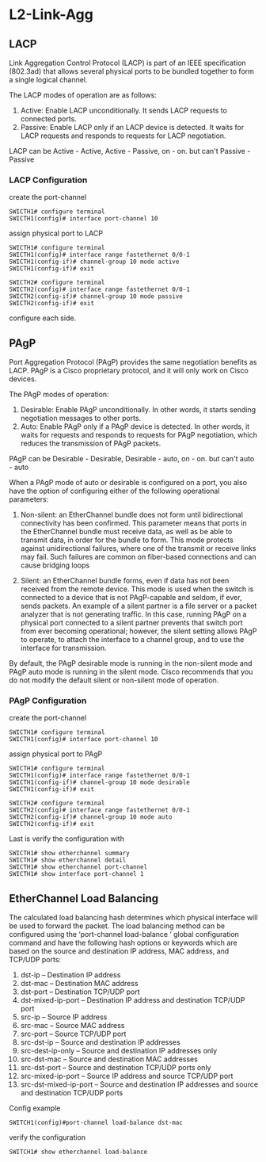 # L2-Link-Agg

## LACP

Link Aggregation Control Protocol (LACP) is part of an IEEE specification (802.3ad) that allows several physical ports to be bundled together to form a single logical channel.

The LACP modes of operation are as follows:
1. Active: Enable LACP unconditionally. It sends LACP requests to connected ports.
2. Passive: Enable LACP only if an LACP device is detected. It waits for LACP requests and responds to requests for LACP negotiation.

LACP can be Active - Active, Active - Passive, on - on. but can't Passive - Passive

### LACP Configuration
create the port-channel
```
SWICTH1# configure terminal
SWICTH1(config)# interface port-channel 10
```
assign physical port to LACP
```
SWICTH1# configure terminal
SWICTH1(config)# interface range fastethernet 0/0-1
SWICTH1(config-if)# channel-group 10 mode active
SWICTH1(config-if)# exit
```
```
SWICTH2# configure terminal
SWICTH2(config)# interface range fastethernet 0/0-1
SWICTH2(config-if)# channel-group 10 mode passive
SWICTH2(config-if)# exit
```
configure each side.
## PAgP

Port Aggregation Protocol (PAgP) provides the same negotiation benefits as LACP. PAgP is a Cisco proprietary protocol, and it will only work on Cisco devices.

The PAgP modes of operation:
1. Desirable: Enable PAgP unconditionally. In other words, it starts sending negotiation messages to other ports.
2. Auto: Enable PAgP only if a PAgP device is detected. In other words, it waits for requests and responds to requests for PAgP negotiation, which reduces the transmission of PAgP packets.

PAgP can be Desirable - Desirable, Desirable - auto, on - on. but can't auto - auto

When a PAgP mode of auto or desirable is configured on a port, you also have the option of configuring either of the following operational parameters:

1. Non-silent: an EtherChannel bundle does not form until bidirectional connectivity has been confirmed. This parameter means that ports in the EtherChannel bundle must receive data, as well as be able to transmit data, in order for the bundle to form. This mode protects against unidirectional failures, where one of the transmit or receive links may fail. Such failures are common on fiber-based connections and can cause bridging loops

2. Silent: an EtherChannel bundle forms, even if data has not been received from the remote device. This mode is used when the switch is connected to a device that is not PAgP-capable and seldom, if ever, sends packets. An example of a silent partner is a file server or a packet analyzer that is not generating traffic. In this case, running PAgP on a physical port connected to a silent partner prevents that switch port from ever becoming operational; however, the silent setting allows PAgP to operate, to attach the interface to a channel group, and to use the interface for transmission.

By default, the PAgP desirable mode is running in the non-silent mode and PAgP auto mode is running in the silent mode. Cisco recommends that you do not modify the default silent or non-silent mode of operation.

### PAgP Configuration
create the port-channel
```
SWICTH1# configure terminal
SWICTH1(config)# interface port-channel 10
```
assign physical port to PAgP
```
SWICTH1# configure terminal
SWICTH1(config)# interface range fastethernet 0/0-1
SWICTH1(config-if)# channel-group 10 mode desirable
SWICTH1(config-if)# exit
```
```
SWICTH2# configure terminal
SWICTH2(config)# interface range fastethernet 0/0-1
SWICTH2(config-if)# channel-group 10 mode auto
SWICTH2(config-if)# exit
```

Last is verify the configuration with
```
SWICTH1# show etherchannel summary
SWICTH1# show etherchannel detail
SWICTH1# show etherchannel port-channel
SWICTH1# show interface port-channel 1

```

## EtherChannel Load Balancing

The calculated load balancing hash determines which physical interface will be used to forward the packet. The load balancing method can be configured using the ‘port-channel load-balance <hash>’ global configuration command and have the following hash options or keywords which are based on the source and destination IP address, MAC address, and TCP/UDP ports:

1. dst-ip – Destination IP address
2. dst-mac – Destination MAC address
3. dst-port – Destination TCP/UDP port
4. dst-mixed-ip-port – Destination IP address and destination TCP/UDP port
5. src-ip – Source IP address
6. src-mac – Source MAC address
7. src-port – Source TCP/UDP port
8. src-dst-ip – Source and destination IP addresses
9. src-dest-ip-only – Source and destination IP addresses only
10. src-dst-mac – Source and destination MAC addresses
11. src-dst-port – Source and destination TCP/UDP ports only
12. src-mixed-ip-port – Source IP address and source TCP/UDP port
13. src-dst-mixed-ip-port – Source and destination IP addresses and source and destination TCP/UDP ports

Config example
```
SWITCH1(config)#port-channel load-balance dst-mac
```
verify the configuration
```
SWITCH1# show etherchannel load-balance
```
